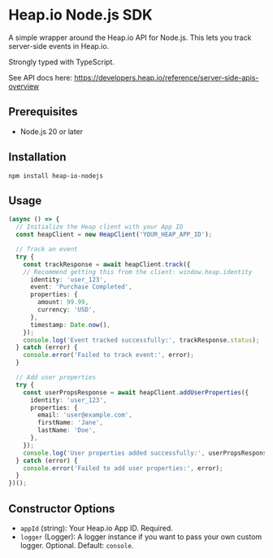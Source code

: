 # Heap.io Node.js SDK
A simple wrapper around the Heap.io API for Node.js. This lets you track server-side events in Heap.io.

Strongly typed with TypeScript.

See API docs here: https://developers.heap.io/reference/server-side-apis-overview

## Prerequisites
- Node.js 20 or later

## Installation
```shell
npm install heap-io-nodejs
```

## Usage
```typescript
(async () => {
  // Initialize the Heap client with your App ID
  const heapClient = new HeapClient('YOUR_HEAP_APP_ID');

  // Track an event
  try {
    const trackResponse = await heapClient.track({
    // Recommend getting this from the client: window.heap.identity
      identity: 'user_123',
      event: 'Purchase Completed',
      properties: {
        amount: 99.99,
        currency: 'USD',
      },
      timestamp: Date.now(),
    });
    console.log('Event tracked successfully:', trackResponse.status);
  } catch (error) {
    console.error('Failed to track event:', error);
  }

  // Add user properties
  try {
    const userPropsResponse = await heapClient.addUserProperties({
      identity: 'user_123',
      properties: {
        email: 'user@example.com',
        firstName: 'Jane',
        lastName: 'Doe',
      },
    });
    console.log('User properties added successfully:', userPropsResponse.status);
  } catch (error) {
    console.error('Failed to add user properties:', error);
  }
})();
```

## Constructor Options
- `appId` (string): Your Heap.io App ID. Required.
- `logger` (Logger): A logger instance if you want to pass your own custom logger. Optional. Default: `console`.
